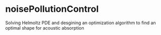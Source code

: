 # noisePollutionControl
Solving Helmoltz PDE and desgining an optimization algorithm to find an optimal shape for acoustic absorption 

